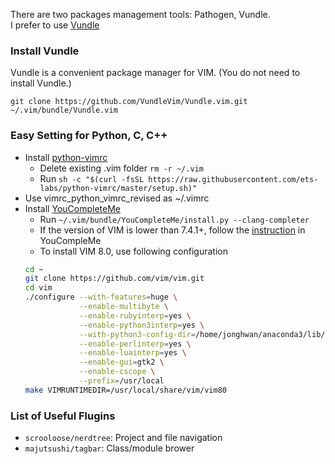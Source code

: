 There are two packages management tools: Pathogen, Vundle. <br />
I prefer to use [Vundle](https://github.com/VundleVim/Vundle.vim)

### Install Vundle
Vundle is a convenient package manager for VIM. (You do not need to install Vundle.)
  ```
  git clone https://github.com/VundleVim/Vundle.vim.git ~/.vim/bundle/Vundle.vim
  ```

### Easy Setting for Python, C, C++
  + Install [python-vimrc](https://github.com/ets-labs/python-vimrc)
    * Delete existing .vim folder `rm -r ~/.vim`
    * Run `sh -c "$(curl -fsSL https://raw.githubusercontent.com/ets-labs/python-vimrc/master/setup.sh)"`
  + Use vimrc_python_vimrc_revised as ~/.vimrc
  + Install [YouCompleteMe](https://github.com/Valloric/YouCompleteMe)
    * Run `~/.vim/bundle/YouCompleteMe/install.py --clang-completer`
    * If the version of VIM is lower than 7.4.1+, follow the [instruction](https://github.com/Valloric/YouCompleteMe/wiki/Building-Vim-from-source) in YouCompleMe
    * To install VIM 8.0, use following configuration
    ```sh
    cd ~
    git clone https://github.com/vim/vim.git
    cd vim
    ./configure --with-features=huge \
                --enable-multibyte \
                --enable-rubyinterp=yes \
                --enable-python3interp=yes \
                --with-python3-config-dir=/home/jonghwan/anaconda3/lib/python3.6/config-3.6m-x86_64-linux-gnu \
                --enable-perlinterp=yes \
                --enable-luainterp=yes \
                --enable-gui=gtk2 \
                --enable-cscope \
                --prefix=/usr/local
    make VIMRUNTIMEDIR=/usr/local/share/vim/vim80
    ```

### List of Useful Flugins
  + `scrooloose/nerdtree`: Project and file navigation
  + `majutsushi/tagbar`: Class/module brower
